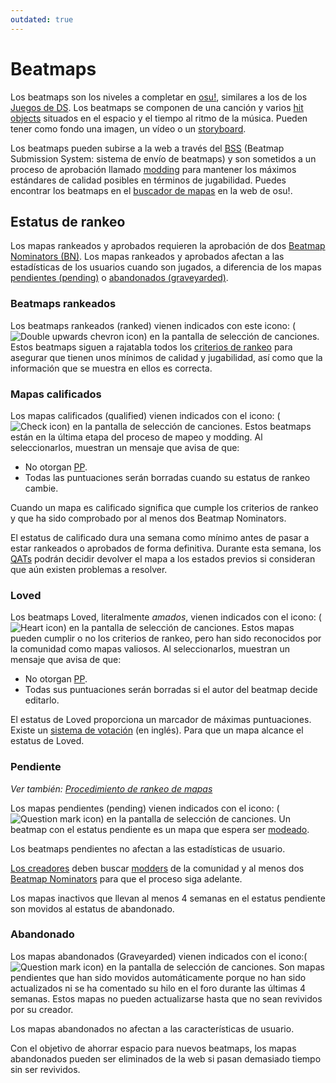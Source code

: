 ```yaml
---
outdated: true
---
```


# Beatmaps

Los beatmaps son los niveles a completar en [osu!](/wiki/osu!_glossary), similares a los de los [Juegos de DS](/wiki/Glossary#ds-games). Los beatmaps se componen de una canción y varios [hit objects](/wiki/hit_objects) situados en el espacio y el tiempo al ritmo de la música. Pueden tener como fondo una imagen, un vídeo o un [storyboard](/wiki/storyboard).

Los beatmaps pueden subirse a la web a través del [BSS](/wiki/BSS) (Beatmap Submission System: sistema de envío de beatmaps) y son sometidos a un proceso de aprobación llamado [modding](/wiki/modding) para mantener los máximos estándares de calidad posibles en términos de jugabilidad. Puedes encontrar los beatmaps en el [buscador de mapas](https://osu.ppy.sh/beatmapsets) en la web de osu!.

## Estatus de rankeo

Los mapas rankeados y aprobados requieren la aprobación de dos [Beatmap Nominators (BN)](/wiki/Beatmap_Nominators). Los mapas rankeados y aprobados afectan a las estadísticas de los usuarios cuando son jugados, a diferencia de los mapas [pendientes (pending)](#pendiente) o [abandonados (graveyarded)](#abandonado).

### Beatmaps rankeados

Los beatmaps rankeados (ranked) vienen indicados con este icono: (![Double upwards chevron icon](/wiki/shared/status/ranked.png)) en la pantalla de selección de canciones. Estos beatmaps siguen a rajatabla todos los [criterios de rankeo](/wiki/ranking_criteria) para asegurar que tienen unos mínimos de calidad y jugabilidad, así como que la información que se muestra en ellos es correcta.

### Mapas calificados

Los mapas calificados (qualified) vienen indicados con el icono: (![Check icon](/wiki/shared/status/qualified.png)) en la pantalla de selección  de canciones. Estos beatmaps están en la última etapa del proceso de mapeo y modding. Al seleccionarlos, muestran un mensaje que avisa de que:

- No otorgan [PP](/wiki/pp).
- Todas las puntuaciones serán borradas cuando su estatus de rankeo cambie.

Cuando un mapa es calificado significa que cumple los criterios de rankeo y que ha sido comprobado por al menos dos Beatmap Nominators.

El estatus de calificado dura una semana como mínimo antes de pasar a estar rankeados o aprobados de forma definitiva.
Durante esta semana, los [QATs](/wiki/QAT) podrán decidir devolver el mapa a los estados previos si consideran que aún existen problemas a resolver.

### Loved

Los beatmaps Loved, literalmente *amados*, vienen indicados con el icono: (![Heart icon](/wiki/shared/status/loved.png)) en la pantalla de selección de canciones. Estos mapas pueden cumplir o no los criterios de rankeo, pero han sido reconocidos por la comunidad como mapas valiosos. Al seleccionarlos, muestran un mensaje que avisa de que:

- No otorgan [PP](/wiki/pp).
- Todas sus puntuaciones serán borradas si el autor del beatmap decide editarlo.

El estatus de Loved proporciona un marcador de máximas puntuaciones. Existe un [sistema de votación](https://osu.ppy.sh/community/forums/topics/549835) (en inglés). Para que un mapa alcance el estatus de Loved.

### Pendiente

*Ver también: [Procedimiento de rankeo de mapas](/wiki/Beatmap_ranking_procedure)*

Los mapas pendientes (pending) vienen indicados con el icono: (![Question mark icon](/wiki/shared/status/pending.png)) en la pantalla de selección de canciones. Un beatmap con el estatus pendiente es un mapa que espera ser [modeado](/wiki/modded).

Los beatmaps pendientes no afectan a las estadísticas de usuario.

[Los creadores](/wiki/Creators) deben buscar [modders](/wiki/modders) de la comunidad y al menos dos [Beatmap Nominators](/wiki/Beatmap_Nominators) para que el proceso siga adelante.

Los mapas inactivos que llevan al menos 4 semanas en el estatus pendiente son movidos al estatus de abandonado.

### Abandonado

Los mapas abandonados (Graveyarded) vienen indicados con el icono:(![Question mark icon](/wiki/shared/status/graveyard.png)) en la pantalla de selección de canciones. Son mapas pendientes que han sido movidos automáticamente porque no han sido actualizados ni se ha comentado su hilo en el foro durante las últimas 4 semanas. Estos mapas no pueden actualizarse hasta que no sean revividos por su creador.

Los mapas abandonados no afectan a las características de usuario.

Con el objetivo de ahorrar espacio para nuevos beatmaps, los mapas abandonados pueden ser eliminados de la web si pasan demasiado tiempo sin ser revividos.
